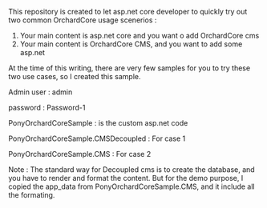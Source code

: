 This repository is created to let asp.net core developer to quickly try
out two common OrchardCore usage scenerios :

1.  Your main content is asp.net core and you want o add OrchardCore cms
2.  Your main content is OrchardCore CMS, and you want to add some
    asp.net

At the time of this writing, there are very few samples for you to try
these two use cases, so I created this sample.

Admin user : admin

password : Password-1

PonyOrchardCoreSample : is the custom asp.net code

PonyOrchardCoreSample.CMSDecoupled : For case 1

PonyOrchardCoreSample.CMS : For case 2

Note : The standard way for Decoupled cms is to create the database, and
you have to render and format the content. But for the demo purpose, I
copied the app_data from PonyOrchardCoreSample.CMS, and it include all
the formating.
